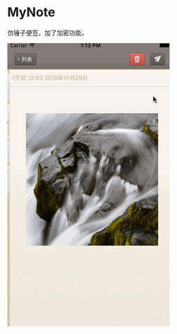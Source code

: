 # MyNote
仿锤子便签，加了加密功能。

![image](https://github.com/zhuyongqing/MyNote/raw/master/MyNote/MyNote.gif)
   
